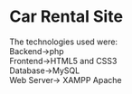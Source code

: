 # Car Rental Site <br>
The technologies used were: <br>
Backend->php <br>
Frontend->HTML5 and CSS3 <br>
Database->MySQL <br>
Web Server-> XAMPP Apache
